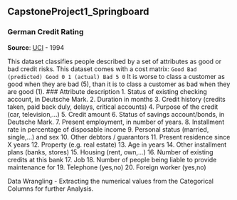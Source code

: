 ## CapstoneProject1_Springboard
### German Credit Rating 
**Source**: [UCI](https://archive.ics.uci.edu/ml/datasets/statlog+(german+credit+data)) - 1994 

This dataset classifies people described by a set of attributes as good or bad credit risks. This dataset comes with a cost matrix: ``` Good Bad (predicted) Good 0 1 (actual) Bad 5 0 ``` It is worse to class a customer as good when they are bad (5), than it is to class a customer as bad when they are good (1). ### Attribute description 1. Status of existing checking account, in Deutsche Mark. 2. Duration in months 3. Credit history (credits taken, paid back duly, delays, critical accounts) 4. Purpose of the credit (car, television,...) 5. Credit amount 6. Status of savings account/bonds, in Deutsche Mark. 7. Present employment, in number of years. 8. Installment rate in percentage of disposable income 9. Personal status (married, single,...) and sex 10. Other debtors / guarantors 11. Present residence since X years 12. Property (e.g. real estate) 13. Age in years 14. Other installment plans (banks, stores) 15. Housing (rent, own,...) 16. Number of existing credits at this bank 17. Job 18. Number of people being liable to provide maintenance for 19. Telephone (yes,no) 20. Foreign worker (yes,no)

Data Wrangling - Extracting the numerical values from the Categorical Columns for further Analysis.
